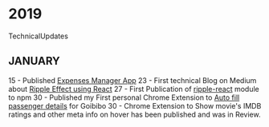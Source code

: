 # 2019
TechnicalUpdates

## JANUARY
15 - Published [Expenses Manager App](https://exspensesmgr.herokuapp.com/login "Expense Manager")
23 - First technical Blog on Medium about [Ripple Effect using React](https://medium.com/@dhilipkmr/ripple-in-react-3162875cc9af "Ripple using React")
27 - First Publication of [ripple-react](https://www.npmjs.com/package/ripple-react) module to npm
30 - Published my First personal Chrome Extension to [Auto fill passenger details](https://chrome.google.com/webstore/detail/goibibo-pax-filler/lnfnnnehcpakknabejnlhmiadophihnb?authuser=1) for Goibibo
30 - Chrome Extension to Show movie's IMDB ratings and other meta info on hover has been published and was in Review.
